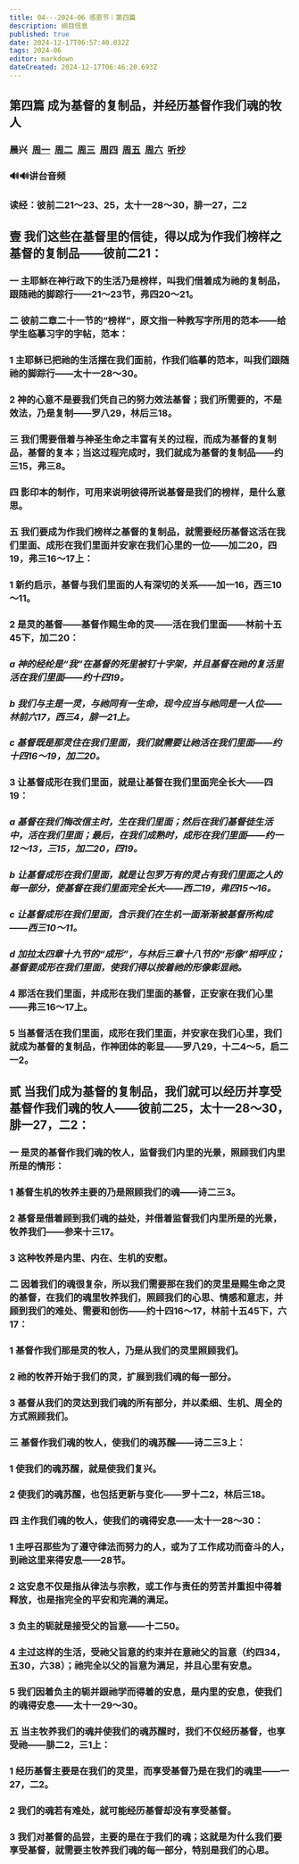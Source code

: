 ```yaml
---
title: 04---2024-06 感恩节｜第四篇
description: 纲目信息
published: true
date: 2024-12-17T06:57:40.032Z
tags: 2024-06
editor: markdown
dateCreated: 2024-12-17T06:46:20.693Z
---
```


## 第四篇    成为基督的复制品，并经历基督作我们魂的牧人
### 晨兴&nbsp;&nbsp;[周一](/home/2024-06/2024-06-04/w4d1)&nbsp;&nbsp;[周二](/home/2024-06/2024-06-04/w4d2)&nbsp;&nbsp;[周三](/home/2024-06/2024-06-04/w4d3)&nbsp;&nbsp;[周四](/home/2024-06/2024-06-04/w4d4)&nbsp;&nbsp;[周五](/home/2024-06/2024-06-04/w4d5)&nbsp;&nbsp;[周六](/home/2024-06/2024-06-04/w4d6)&nbsp;&nbsp;[听抄](/home/2024-06/2024-06-04/tc)
### 🔊🔊讲台音频


### 读经：彼前二21～23、25，太十一28～30，腓一27，二2

## 壹    我们这些在基督里的信徒，得以成为作我们榜样之基督的复制品——彼前二21：

### 一    主耶稣在神行政下的生活乃是榜样，叫我们借着成为祂的复制品，跟随祂的脚踪行——21～23节，弗四20～21。

### 二    彼前二章二十一节的“榜样”，原文指一种教写字所用的范本——给学生临摹习字的字帖，范本：

### 1    主耶稣已把祂的生活摆在我们面前，作我们临摹的范本，叫我们跟随祂的脚踪行——太十一28～30。

### 2    神的心意不是要我们凭自己的努力效法基督；我们所需要的，不是效法，乃是复制——罗八29，林后三18。

### 三    我们需要借着与神圣生命之丰富有关的过程，而成为基督的复制品，基督的复本；当这过程完成时，我们就成为基督的复制品——约三15，弗三8。

### 四    影印本的制作，可用来说明彼得所说基督是我们的榜样，是什么意思。

### 五    我们要成为作我们榜样之基督的复制品，就需要经历基督这活在我们里面、成形在我们里面并安家在我们心里的一位——加二20，四19，弗三16～17上：

### 1    新约启示，基督与我们里面的人有深切的关系——加一16，西三10～11。

### 2    是灵的基督——基督作赐生命的灵——活在我们里面——林前十五45下，加二20：

### *a    神的经纶是“我”在基督的死里被钉十字架，并且基督在祂的复活里活在我们里面——约十四19。*

### *b    我们与主是一灵，与祂同有一生命，现今应当与祂同是一人位——林前六17，西三4，腓一21上。*

### *c    基督既是那灵住在我们里面，我们就需要让祂活在我们里面——约十四16～19，加二20。*

### 3    让基督成形在我们里面，就是让基督在我们里面完全长大——四19：

### *a    基督在我们悔改信主时，生在我们里面；然后在我们基督徒生活中，活在我们里面；最后，在我们成熟时，成形在我们里面——约一12～13，三15，加二20，四19。*

### *b    让基督成形在我们里面，就是让包罗万有的灵占有我们里面之人的每一部分，使基督在我们里面完全长大——西二19，弗四15～16。*

### *c    让基督成形在我们里面，含示我们在生机一面渐渐被基督所构成——西三10～11。*

### *d    加拉太四章十九节的“成形”，与林后三章十八节的“形像”相呼应；基督要成形在我们里面，使我们得以按着祂的形像彰显祂。*

### 4    那活在我们里面，并成形在我们里面的基督，正安家在我们心里——弗三16～17上。

### 5    当基督活在我们里面，成形在我们里面，并安家在我们心里，我们就成为基督的复制品，作神团体的彰显——罗八29，十二4～5，启二一2。

## 贰    当我们成为基督的复制品，我们就可以经历并享受基督作我们魂的牧人——彼前二25，太十一28～30，腓一27，二2：

### 一    是灵的基督作我们魂的牧人，监督我们内里的光景，照顾我们内里所是的情形：

### 1    基督生机的牧养主要的乃是照顾我们的魂——诗二三3。

### 2    基督是借着顾到我们魂的益处，并借着监督我们内里所是的光景，牧养我们——参来十三17。

### 3    这种牧养是内里、内在、生机的安慰。

### 二    因着我们的魂很复杂，所以我们需要那在我们的灵里是赐生命之灵的基督，在我们的魂里牧养我们，照顾我们的心思、情感和意志，并顾到我们的难处、需要和创伤——约十四16～17，林前十五45下，六17：

### 1    基督作我们那是灵的牧人，乃是从我们的灵里照顾我们。

### 2    祂的牧养开始于我们的灵，扩展到我们魂的每一部分。

### 3    基督从我们的灵达到我们魂的所有部分，并以柔细、生机、周全的方式照顾我们。

### 三    基督作我们魂的牧人，使我们的魂苏醒——诗二三3上：

### 1    使我们的魂苏醒，就是使我们复兴。

### 2    使我们的魂苏醒，也包括更新与变化——罗十二2，林后三18。

### 四    主作我们魂的牧人，使我们的魂得安息——太十一28～30：

### 1    主呼召那些为了遵守律法而努力的人，或为了工作成功而奋斗的人，到祂这里来得安息——28节。

### 2    这安息不仅是指从律法与宗教，或工作与责任的劳苦并重担中得着释放，也是指完全的平安和完满的满足。

### 3    负主的轭就是接受父的旨意——十二50。

### 4    主过这样的生活，受祂父旨意的约束并在意祂父的旨意（约四34，五30，六38）；祂完全以父的旨意为满足，并且心里有安息。

### 5    我们因着负主的轭并跟祂学而得着的安息，是内里的安息，使我们的魂得安息——太十一29～30。

### 五    当主牧养我们的魂并使我们的魂苏醒时，我们不仅经历基督，也享受祂——腓二2，三1上：

### 1    经历基督主要是在我们的灵里，而享受基督乃是在我们的魂里——一27，二2。

### 2    我们的魂若有难处，就可能经历基督却没有享受基督。

### 3    我们对基督的品尝，主要的是在于我们的魂；这就是为什么我们要享受基督，就需要主牧养我们魂的每一部分，特别是我们的心思。